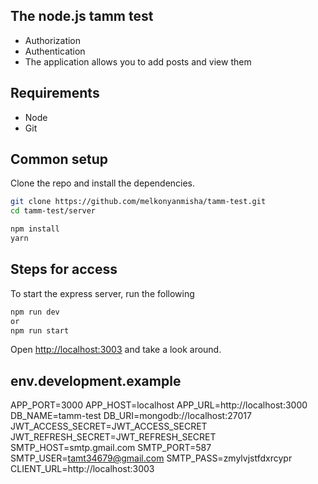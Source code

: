 ## The node.js tamm test

- Authorization
- Authentication
- The application allows you to add posts and view them
## Requirements

* Node
* Git

## Common setup

Clone the repo and install the dependencies.

```bash
git clone https://github.com/melkonyanmisha/tamm-test.git
cd tamm-test/server
```

```bash
npm install
yarn
```

## Steps for access

To start the express server, run the following

```bash
npm run dev
or 
npm run start
```

Open [http://localhost:3003](http://localhost:3003) and take a look around.


## env.development.example
APP_PORT=3000
APP_HOST=localhost
APP_URL=http://localhost:3000
DB_NAME=tamm-test
DB_URI=mongodb://localhost:27017
JWT_ACCESS_SECRET=JWT_ACCESS_SECRET
JWT_REFRESH_SECRET=JWT_REFRESH_SECRET
SMTP_HOST=smtp.gmail.com
SMTP_PORT=587
SMTP_USER=tamt34679@gmail.com
SMTP_PASS=zmylvjstfdxrcypr
CLIENT_URL=http://localhost:3003


